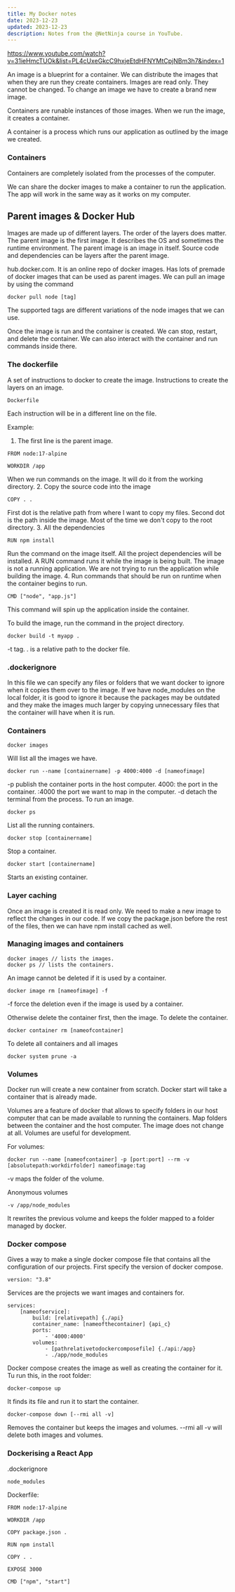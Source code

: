 ```yaml
---
title: My Docker notes
date: 2023-12-23
updated: 2023-12-23
description: Notes from the @NetNinja course in YouTube.
---
```


https://www.youtube.com/watch?v=31ieHmcTUOk&list=PL4cUxeGkcC9hxjeEtdHFNYMtCpjNBm3h7&index=1

An image is a blueprint for a container.
We can distribute the images that when they are run they create containers.
Images are read only. They cannot be changed.
To change an image we have to create a brand new image.

Containers are runable instances of those images.
When we run the image, it creates a container.

A container is a process which runs our application as outlined by the image we created.

### Containers 
Containers are completely isolated from the processes of the computer.

We can share the docker images to make a container to run the application.
The app will work in the same way as it works on my computer.

## Parent images & Docker Hub
Images are made up of different layers. The order of the layers does matter.
The parent image is the first image. It describes the OS and sometimes the runtime environment.
The parent image is an image in itself.
Source code and dependencies can be layers after the parent image.

hub.docker.com.
It is an online repo of docker images. Has lots of premade of docker images that can be used as parent images.
We can pull an image by using the command
```
docker pull node [tag]
```
The supported tags are different variations of the node images that we can use.

Once the image is run and the container is created. We can stop, restart, and delete the container.
We can also interact with the container and run commands inside there.

### The dockerfile
A set of instructions to docker to create the image.
Instructions to create the layers on an image.
```
Dockerfile
```
Each instruction will be in a different line on the file.

Example:
1. The first line is the parent image.
```
FROM node:17-alpine

WORKDIR /app
```
When we run commands on the image. It will do it from the working directory.
2. Copy the source code into the image
```
COPY . .
```
First dot is the relative path from where I want to copy my files.
Second dot is the path inside the image.
Most of the time we don't copy to the root directory.
3. All the dependencies
```
RUN npm install
```
Run the command on the image itself. All the project dependencies will be installed.
A RUN command runs it while the image is being built. The image is not a running application. 
We are not trying to run the application while building the image.
4. Run commands that should be run on runtime when the container begins to run.
```
CMD ["node", "app.js"]
```
This command will spin up the application inside the container.

To build the image, run the command in the project directory.
```
docker build -t myapp .
```
-t tag.
. is a relative path to the docker file.

### .dockerignore
In this file we can specify any files or folders that we want docker to ignore when it copies them over to the image.
If we have node_modules on the local folder, it is good to ignore it because the packages may be outdated and they make the images much larger by copying unnecessary files that the container will have when it is run.

### Containers
```
docker images
```
Will list all the images we have.
```
docker run --name [containername] -p 4000:4000 -d [nameofimage]
```
-p publish the container ports in the host computer.
4000: the port in the container.
:4000 the port we want to map in the computer.
-d detach the terminal from the process.
To run an image.
```
docker ps
```
List all the running containers.
```
docker stop [containername]
```
Stop a container.
```
docker start [containername]
```
Starts an existing container.

### Layer caching
Once an image is created it is read only. We need to make a new image to reflect the changes in our code.
If we copy the package.json before the rest of the files, then we can have npm install cached as well.

### Managing images and containers
```
docker images // lists the images.
docker ps // lists the containers.
```
An image cannot be deleted if it is used by a container.
```
docker image rm [nameofimage] -f
```
-f force the deletion even if the image is used by a container.

Otherwise delete the container first, then the image.
To delete the container.
```
docker container rm [nameofcontainer]
```
To delete all containers and all images
```
docker system prune -a
```

### Volumes
Docker run will create a new container from scratch.
Docker start will take a container that is already made.

Volumes are a feature of docker that allows to specify folders in our host computer that can be made available to running the containers.
Map folders between the container and the host computer.
The image does not change at all.
Volumes are useful for development.

For volumes:
```
docker run --name [nameofcontainer] -p [port:port] --rm -v [absolutepath:workdirfolder] nameofimage:tag
```
-v maps the folder of the volume.

Anonymous volumes
```
-v /app/node_modules
```
It rewrites the previous volume and keeps the folder mapped to a folder managed by docker.

### Docker compose
Gives a way to make a single docker compose file that contains all the configuration of our projects. 
First specify the version of docker compose.
```
version: "3.8"
```
Services are the projects we want images and containers for.
```
services:
	[nameofservice]:
		build: [relativepath] {./api}
		container_name: [nameofthecontainer] {api_c}
		ports:
			- '4000:4000'
		volumes:
			- [pathrelativetodockercomposefile] {./api:/app}
			- ./app/node_modules
```
Docker compose creates the image as well as creating the container for it.
Tu run this, in the root folder:
```
docker-compose up
```
It finds its file and run it to start the container.
```
docker-compose down [--rmi all -v]
```
Removes the container but keeps the images and volumes.
--rmi all -v will delete both images and volumes.

### Dockerising a React App
.dockerignore
```
node_modules
```
Dockerfile:
```
FROM node:17-alpine

WORKDIR /app

COPY package.json .

RUN npm install

COPY . .

EXPOSE 3000

CMD ["npm", "start"]
```